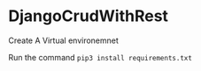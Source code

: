 # DjangoCrudWithRest

Create A Virtual environemnet

Run the command `pip3 install requirements.txt`

